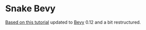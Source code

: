# Snake Bevy

[Based on this tutorial](https://web.archive.org/web/20230405220535/https://mbuffett.com/posts/bevy-snake-tutorial/)
updated to [Bevy](https://bevyengine.org/) 0.12 and a bit restructured.